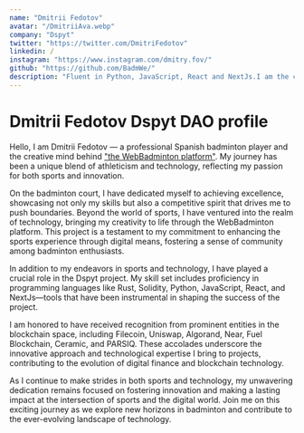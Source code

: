 ```yaml
---
name: "Dmitrii Fedotov"
avatar: "/DmitriiAva.webp"
company: "Dspyt"
twitter: "https://twitter.com/DmitriFedotov"
linkedin: /
instagram: "https://www.instagram.com/dmitry.fov/"
github: "https://github.com/BadmWe/"
description: "Fluent in Python, JavaScript, React and NextJs.I am the creator of the WebBadminton project. A Spanish badminton player with a passion for coding, I strive to bring innovation to both the tech and sports worlds."
---
```


<h1 className="mt-2 text-3xl font-bold tracking-tight text-center text-gray-900 sm:text-4xl">
    Dmitrii Fedotov Dspyt DAO profile
</h1>

<div className="mt-6 max-w-xl text-base leading-7 dark:text-gray-100 text-gray-700 lg:max-w-none">

Hello, I am Dmitrii Fedotov — a professional Spanish badminton player and the creative mind behind ["the WebBadminton platform"](https://twitter.com/WebBadminton4u). My journey has been a unique blend of athleticism and technology, reflecting my passion for both sports and innovation.

On the badminton court, I have dedicated myself to achieving excellence, showcasing not only my skills but also a competitive spirit that drives me to push boundaries. Beyond the world of sports, I have ventured into the realm of technology, bringing my creativity to life through the WebBadminton platform. This project is a testament to my commitment to enhancing the sports experience through digital means, fostering a sense of community among badminton enthusiasts.

In addition to my endeavors in sports and technology, I have played a crucial role in the Dspyt project. My skill set includes proficiency in programming languages like Rust, Solidity, Python, JavaScript, React, and NextJs—tools that have been instrumental in shaping the success of the project.

I am honored to have received recognition from prominent entities in the blockchain space, including Filecoin, Uniswap, Algorand, Near, Fuel Blockchain, Ceramic, and PARSIQ. These accolades underscore the innovative approach and technological expertise I bring to projects, contributing to the evolution of digital finance and blockchain technology.

As I continue to make strides in both sports and technology, my unwavering dedication remains focused on fostering innovation and making a lasting impact at the intersection of sports and the digital world. Join me on this exciting journey as we explore new horizons in badminton and contribute to the ever-evolving landscape of technology.

</div>